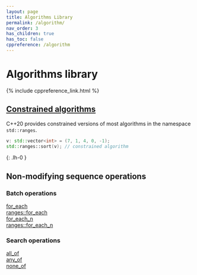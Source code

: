 ```yaml
---
layout: page
title: Algorithms Library
permalink: /algorithm/
nav_order: 3
has_children: true
has_toc: false
cppreference: /algorithm
---
```


<style>
p {
    padding: 0px;
    margin: 0px;
}
</style>

# Algorithms library

{% include cppreference_link.html %}

## <a id="constrained"></a> [Constrained algorithms](ranges/index.md)

C++20 provides constrained versions of most algorithms in the namespace `std::ranges`.

```cpp
v: std::vector<int> = (7, 1, 4, 0, -1);
std::ranges::sort(v); // constrained algorithm
```
{: .lh-0 }

## <a id="nonmodifyingsequence"></a> Non-modifying sequence operations

### <a id="batch"></a> Batch operations

[for_each](for_each.md)

[ranges::for_each](ranges/for_each.md)

[for_each_n](for_each_n.md)

[ranges::for_each_n](ranges/for_each_n.md)

### <a id="search"></a> Search operations

[all_of](all_any_none_of.md)

[any_of](all_any_none_of.md)

[none_of](all_any_none_of.md)
